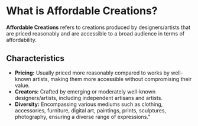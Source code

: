 # What is Affordable Creations?

**Affordable Creations** refers to creations produced by designers/artists that are priced reasonably and are accessible to a broad audience in terms of affordability.

## Characteristics

* **Pricing:** Usually priced more reasonably compared to works by well-known artists, making them more accessible without compromising their value.
* **Creators:** Crafted by emerging or moderately well-known designers/artists, including independent artisans and artists.&#x20;
* **Diversity:** Encompassing various mediums such as clothing, accessories, furniture, digital art, paintings, prints, sculptures, photography, ensuring a diverse range of expressions."


